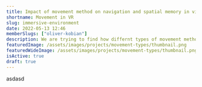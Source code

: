 ```yaml
---
title: Impact of movement method on navigation and spatial memory in virtual reality
shortname: Movement in VR
slug: immersive-environment
date: 2022-05-13 12:46
memberSlugs: ["oliver-kobian"]
description: We are trying to find how differnt types of movement methods in VR affect our ability to navigate
featuredImage: /assets/images/projects/movement-types/thumbnail.png
featuredWideImage: /assets/images/projects/movement-types/thumbnail.png
isActive: true
draft: true
---
```


asdasd